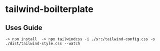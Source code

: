 # tailwind-boilterplate

## Uses Guide
`-> npm install 
-> npx tailwindcss -i ./src/tailwind-config.css -o ./dist/tailwind-style.css --watch
`

